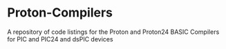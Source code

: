 # Proton-Compilers
A repository of code listings for the Proton and Proton24 BASIC Compilers for PIC and PIC24 and dsPIC devices
